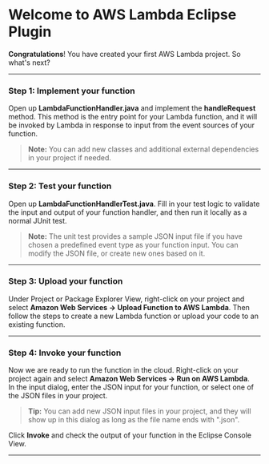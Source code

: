 # Welcome to AWS Lambda Eclipse Plugin

**Congratulations**! You have created your first AWS Lambda project. So what's next?

* * *

### Step 1: Implement your function

Open up **LambdaFunctionHandler.java** and implement the **handleRequest** method. This method is the entry point for your Lambda function, and it will be invoked by Lambda in response to input from the event sources of your function.

> **Note:** You can add new classes and additional external dependencies in your project if needed.

* * *

### Step 2: Test your function

Open up **LambdaFunctionHandlerTest.java**. Fill in your test logic to validate the input and output of your function handler, and then run it locally as a normal JUnit test.

> **Note:** The unit test provides a sample JSON input file if you have chosen a predefined event type as your function input. You can modify the JSON file, or create new ones based on it.

* * *

### Step 3: Upload your function

Under Project or Package Explorer View, right-click on your project and select **Amazon Web Services -> Upload Function to AWS Lambda**. Then follow the steps to create a new Lambda function or upload your code to an existing function.

* * *

### Step 4: Invoke your function

Now we are ready to run the function in the cloud. Right-click on your project again and select **Amazon Web Services -> Run on AWS Lambda**.  
In the input dialog, enter the JSON input for your function, or select one of the JSON files in your project.

> **Tip:** You can add new JSON input files in your project, and they will show up in this dialog as long as the file name ends with ".json".

Click **Invoke** and check the output of your function in the Eclipse Console View.

* * *


